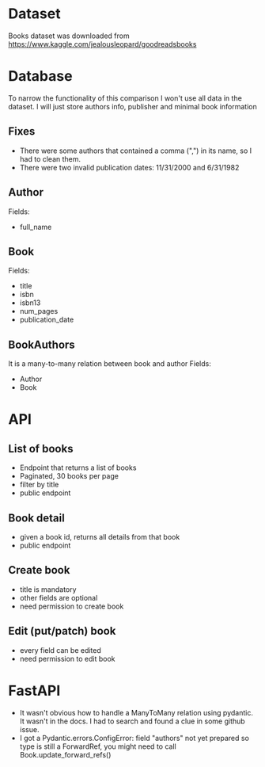 # Dataset

Books dataset was downloaded from https://www.kaggle.com/jealousleopard/goodreadsbooks


# Database
To narrow the functionality of this comparison I won't use all data in the dataset. I will just store authors info, publisher and minimal book information

## Fixes
- There were some authors that contained a comma (",") in its name, so I had to clean them.
- There were two invalid publication dates: 11/31/2000 and 6/31/1982


## Author

Fields:
- full_name


## Book

Fields:
- title
- isbn
- isbn13
- num_pages
- publication_date


## BookAuthors
It is a many-to-many relation between book and author
Fields:
- Author
- Book


# API

## List of books
- Endpoint that returns a list of books
- Paginated, 30 books per page
- filter by title
- public endpoint

## Book detail
- given a book id, returns all details from that book
- public endpoint

## Create book
- title is mandatory
- other fields are optional
- need permission to create book

## Edit (put/patch) book
- every field can be edited
- need permission to edit book


# FastAPI

* It wasn't obvious how to handle a ManyToMany relation using pydantic. It wasn't in the docs. I had to search and found a clue in some github issue.
* I got a Pydantic.errors.ConfigError: field "authors" not yet prepared so type is still a ForwardRef, you might need to call Book.update_forward_refs()
